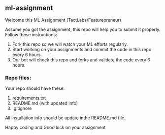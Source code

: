 ## ml-assignment

Welcome this ML Assignment (TactLabs/Featurepreneur)

Assume you got the assignment, this repo will help you to submit it properly. Follow these instructions:

1. Fork this repo so we will watch your ML efforts regularly.
2. Start working on your assignments and commit the code in this repo every 6 hours.
3. Our bot will check this repo and forks and validate the code every 6 hours.


### Repo files:
Your repo should have these:
1. requirements.txt
2. README.md (with updated info)
3. .gitignore

All installation info should be update inthe README.md file.

Happy coding and Good luck on your assignment

